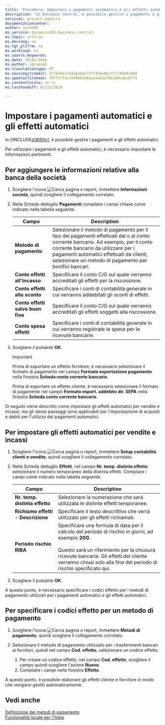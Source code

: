 ```yaml
---
title: 'Procedura: Impostare i pagamenti automatici e gli effetti automatici'
description: "In Business Central, è possibile gestire i pagamenti e gli effetti automatici."
services: project-madeira
documentationcenter: 
author: SorenGP
ms.service: dynamics365-business-central
ms.topic: article
ms.devlang: na
ms.tgt_pltfrm: na
ms.workload: na
ms.search.keywords: 
ms.date: 10/01/2018
ms.author: sgroespe
ms.translationtype: HT
ms.sourcegitcommit: d7fb34e1c9428a64c71ff47be8bcff174649c00d
ms.openlocfilehash: 797f17f3cc59968108ae1a4a1e76b1d9cde10ff9
ms.contentlocale: it-it
ms.lasthandoff: 03/22/2018

---
```

# <a name="set-up-automatic-payments-and-automatic-bills"></a>Impostare i pagamenti automatici e gli effetti automatici
In [!INCLUDE[d365fin](../../includes/d365fin_md.md)], è possibile gestire i pagamenti e gli effetti automatici.  

Per utilizzare i pagamenti e gli effetti automatici, è necessario impostare le informazioni pertinenti.  

## <a name="to-add-bank-information-for-your-company"></a>Per aggiungere le informazioni relative alla banca della società  

1.  Scegliere l'icona ![Cerca pagina o report](../../media/ui-search/search_small.png "icona Cerca pagina o report"), immettere **Informazioni società**, quindi scegliere il collegamento correlato.  
2.  Nella Scheda dettaglio **Pagamenti** compilare i campi chiave come indicato nella tabella seguente.  

    |Campo|Description|  
    |------------------------------------|---------------------------------------|  
    |**Metodo di pagamento**|Selezionare il metodo di pagamento per il tipo dei pagamenti effettuati dal o al conto corrente bancario. Ad esempio, per il conto corrente bancario da utilizzare per i pagamenti automatici effettuati da clienti, selezionare un metodo di pagamento per bonifici bancari.|  
    |**Conto effetti all'Incasso**|Specificare il conto C/G sul quale verranno accreditati gli effetti per la riscossione.|  
    |**Conto effetti allo sconto**|Specificare i conti di contabilità generale in cui verranno addebitati gli sconti di effetti.|  
    |**Conto effetti salvo buon fine**|Specificare il conto C/G sul quale verranno accreditati gli effetti soggetti alla riscossione.|  
    |**Conto spesa effetti**|Specificare i conti di contabilità generale in cui verranno registrate le spese per le ricevute bancarie.|  

5.  Scegliere il pulsante **OK**.  

    > [!IMPORTANT]  
    >  Prima di esportare un effetto fornitore, è necessario selezionare il formato di pagamento nel campo **Formato esportazione pagamento** nella finestra **Scheda conto corrente bancario**.  
    >   
    >  Prima di esportare un effetto cliente, è necessario selezionare il formato di pagamento nel campo **Formato esport. addebito dir. SEPA** nella finestra **Scheda conto corrente bancario**.  

Di seguito viene descritto come impostare gli effetti automatici per vendite e incassi, ma gli stessi passaggi sono applicabili per l'impostazione di acquisti e debiti per l'utilizzo dei pagamenti automatici.  

## <a name="to-set-up-automatic-bills-for-sales-and-receivables"></a>Per impostare gli effetti automatici per vendite e incassi  

1.  Scegliere l'icona ![Cerca pagina o report](../../media/ui-search/search_small.png "icona Cerca pagina o report"), immettere **Setup contabilità clienti e vendite**, quindi scegliere il collegamento correlato.  
2.  Nella Scheda dettaglio **Effetti**, nel campo **Nr. temp. distinta effetto** selezionare il numero temporaneo della distinta effetti. Compilare i campi come indicato nella tabella seguente.  

    |Campo|Description|  
    |---------------------------------|---------------------------------------|  
    |**Nr. temp. distinta effetto**|Selezionare la numerazione che sarà utilizzata le distinte effetti temporanee.|  
    |**Richiamo effetti - Descrizione**|Specificare il testo descrittivo che verrà utilizzato per gli effetti richiamati.|  
    |**Periodo rischio RIBA**|Specificare una formula di data per il calcolo del periodo di rischio in giorni, ad esempio **20G**.<br /><br /> Questo sarà un riferimento per la chiusura ricevute bancarie. Gli effetti del cliente verranno chiusi solo alla fine del periodo di rischio specificato qui.|  

3.  Scegliere il pulsante **OK**.  

 A questo punto, è necessario specificare i codici effetto per i metodi di pagamento utilizzati per i pagamenti automatici e gli effetti automatici.  

## <a name="to-specify-bill-codes-for-a-payment-method"></a>Per specificare i codici effetto per un metodo di pagamento  

1.  Scegliere l'icona ![Cerca pagina o report](../../media/ui-search/search_small.png "icona Cerca pagina o report"), immettere **Metodi di pagamento**, quindi scegliere il collegamento correlato.  
2.  Selezionare il metodo di pagamento utilizzato per i trasferimenti bancari ai fornitori, quindi nel campo **Cod. effetto**, selezionare un codice effetto.  

    1.  Per creare un codice effetto, nel campo **Cod. effetto**, scegliere il campo quindi scegliere l'azione **Nuovo**.  
    2.  Compilare i campi nella finestra **Effetto**.

A questo punto, è possibile elaborare gli effetti cliente e fornitore in modo che vengano gestiti automaticamente.  

## <a name="see-also"></a>Vedi anche  
 [Definizione dei metodi di pagamento](../../finance-payment-methods.md)     
  [Funzionalità locale per l'Italia](italy-local-functionality.md)

